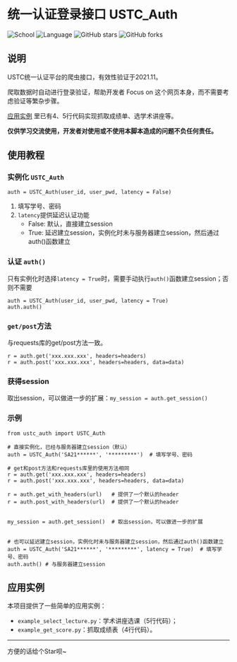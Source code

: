 # 统一认证登录接口 USTC_Auth

![School](https://img.shields.io/badge/School-USTC-green.svg)
![Language](https://img.shields.io/badge/language-Python3-yellow.svg)
![GitHub stars](https://img.shields.io/github/stars/VincentJYZhang/USTC_Auth)
![GitHub forks](https://img.shields.io/github/forks/VincentJYZhang/USTC_Auth)

## 说明

USTC统一认证平台的爬虫接口，有效性验证于2021.11。

爬取数据时自动进行登录验证，帮助开发者 Focus on 这个网页本身，而不需要考虑验证等繁杂步骤。

[应用实例](https://github.com/VincentJYZhang/USTC_Auth#%E5%BA%94%E7%94%A8%E5%AE%9E%E4%BE%8B) 里已有4、5行代码实现抓取成绩单、选学术讲座等。

**仅供学习交流使用，开发者对使用或不使用本脚本造成的问题不负任何责任。**

## 使用教程


### 实例化 `USTC_Auth`

`auth = USTC_Auth(user_id, user_pwd, latency = False)`

1. 填写学号、密码
2. `latency`提供延迟认证功能
    * False: 默认，直接建立session
    * True: 延迟建立session，实例化时未与服务器建立session，然后通过auth()函数建立

### 认证 `auth()`

只有实例化时选择`latency = True`时，需要手动执行`auth()`函数建立session；否则不需要

```
auth = USTC_Auth(user_id, user_pwd, latency = True)
auth.auth()
```

### `get/post`方法

与requests库的get/post方法一致。

```
r = auth.get('xxx.xxx.xxx', headers=headers)
r = auth.post('xxx.xxx.xxx', headers=headers, data=data)
```


### 获得session

取出session，可以做进一步的扩展：`my_session = auth.get_session()`

### 示例

```
from ustc_auth import USTC_Auth

# 直接实例化，已经与服务器建立session（默认）
auth = USTC_Auth('SA21******', '*********')  # 填写学号、密码

# get和post方法和requests库里的使用方法相同
r = auth.get('xxx.xxx.xxx', headers=headers)
r = auth.post('xxx.xxx.xxx', headers=headers, data=data)

r = auth.get_with_headers(url)   # 提供了一个默认的header
r = auth.post_with_headers(url)  # 提供了一个默认的header


my_session = auth.get_session()  # 取出session，可以做进一步的扩展


# 也可以延迟建立session，实例化时未与服务器建立session，然后通过auth()函数建立
auth = USTC_Auth('SA21******', '*********', latency = True)  # 填写学号、密码
auth.auth() # 与服务器建立session
```

## 应用实例

本项目提供了一些简单的应用实例：
* `example_select_lecture.py`：学术讲座选课（5行代码）；
* `example_get_score.py`：抓取成绩表（4行代码）。


---

方便的话给个Star呗~
